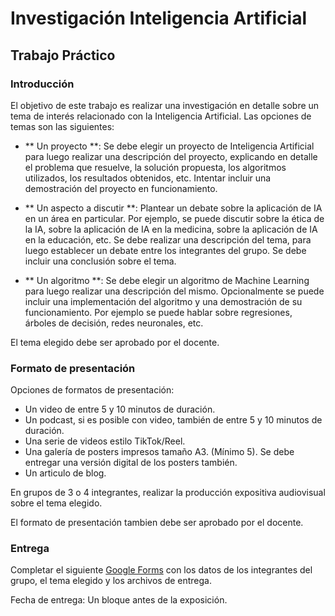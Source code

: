 # Investigación Inteligencia Artificial

## Trabajo Práctico

### Introducción

El objetivo de este trabajo es realizar una investigación en detalle sobre un tema de interés relacionado con la Inteligencia Artificial. Las opciones de temas son las siguientes:

- ** Un proyecto **: Se debe elegir un proyecto de Inteligencia Artificial para luego realizar una descripción del proyecto, explicando en detalle el problema que resuelve, la solución propuesta, los algoritmos utilizados, los resultados obtenidos, etc. Intentar incluir una demostración del proyecto en funcionamiento.

- ** Un aspecto a discutir **: Plantear un debate sobre la aplicación de IA en un área en particular. Por ejemplo, se puede discutir sobre la ética de la IA, sobre la aplicación de IA en la medicina, sobre la aplicación de IA en la educación, etc. Se debe realizar una descripción del tema, para luego establecer un debate entre los integrantes del grupo. Se debe incluir una conclusión sobre el tema.

- ** Un algoritmo **: Se debe elegir un algoritmo de Machine Learning para luego realizar una descripción del mismo. Opcionalmente se puede incluir una implementación del algoritmo y una demostración de su funcionamiento. Por ejemplo se puede hablar sobre regresiones, árboles de decisión, redes neuronales, etc.

El tema elegido debe ser aprobado por el docente.

### Formato de presentación

Opciones de formatos de presentación:

- Un video de entre 5 y 10 minutos de duración.
- Un podcast, si es posible con video, también de entre 5 y 10 minutos de duración.
- Una serie de videos estilo TikTok/Reel.
- Una galería de posters impresos tamaño A3. (Mínimo 5). Se debe entregar una versión digital de los posters también.
- Un articulo de blog.

En grupos de 3 o 4 integrantes, realizar la producción expositiva audiovisual sobre el tema elegido.

El formato de presentación tambien debe ser aprobado por el docente.

### Entrega

Completar el siguiente [Google Forms](https://forms.gle/JSvztQHaruUoohwJ8) con los datos de los integrantes del grupo, el tema elegido y los archivos de entrega.

Fecha de entrega: Un bloque antes de la exposición.
